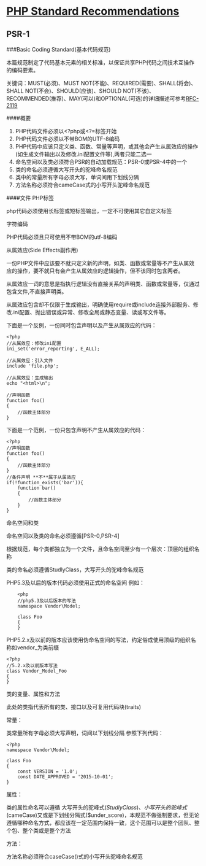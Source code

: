 [PHP Standard Recommendations](http://www.php-fig.org/psr/)
===

PSR-1
---
###Basic Coding Standard(基本代码规范)

本篇规范制定了代码基本元素的相关标准，以保证共享PHP代码之间技术互操作的编码要素。

关键词：MUST(必须)、MUST NOT(不能)、REQUIRED(需要)、SHALL(将会)、SHALL NOT(不会)、SHOULD(应该)、SHOULD NOT(不该)、RECOMMENDED(推荐)、MAY(可以)和OPTIONAL(可选)的详细描述可参考[RFC-2119](http://tools.ietf.org/html/rfc2119)

####概要
1. PHP代码文件必须以<?php或<?=标签开始
2. PHP代码文件必须以不带BOM的UTF-8编码
3. PHP代码中应该只定义类、函数、常量等声明，或其他会产生从属效应的操作(如生成文件输出以及修改.ini配置文件等),两者只能二选一
4. 命名空间以及类必须符合PSR的自动加载规范：PSR-0或PSR-4中的一个
5. 类的命名必须遵循大写开头的驼峰命名规范
6. 类中的常量所有字母必须大写，单词间用下划线分隔
7. 方法名称必须符合cameCase式的小写开头驼峰命名规范

####文件
PHP标签

php代码必须使用<?php ?>长标签或<?= ?>短标签输出，一定不可使用其它自定义标签

字符编码

PHP代码必须且只可使用不带BOM的utf-8编码

从属效应(Side Effects副作用)

一份PHP文件中应该要不就只定义新的声明，如类、函数或常量等不产生从属效应的操作，要不就只有会产生从属效应的逻辑操作，但不该同时包含两者。

从属效应一词的意思是指执行逻辑没有直接关系的声明类、函数或常量等，仅通过包含文件,不直接声明类。

从属效应包含却不仅限于生成输出，明确使用require或include连接外部服务、修改.ini配置、抛出错误或异常、修改全局或静态变量、读或写文件等。

下面是一个反例，一份同时包含声明以及产生从属效应的代码：

```
<?php
//从属效应：修改ini配置
ini_set('error_reporting', E_ALL);

//从属效应：引入文件
include 'file.php';

//从属效应：生成输出
echo "<html>\n";

//声明函数
function foo()
{
	//函数主体部分
}
```
下面是一个范例，一份只包含声明不产生从属效应的代码：

```
<?php
//声明函数
function foo()
{
	//函数主体部分
}
//条件声明 **不**属于从属效应
if(!function_exists('bar')){
	function bar()
	{
		//函数主体部分
	}
}
```
命名空间和类

命名空间以及类的命名必须遵循[PSR-0,PSR-4]

根据规范，每个类都独立为一个文件，且命名空间至少有一个层次：顶层的组织名称

类的命名必须遵循StudlyClass，大写开头的驼峰命名规范

PHP5.3及以后的版本代码必须使用正式的命名空间 例如：

```
	<php
	//php5.3及以后版本的写法
	namespace Vendor\Model;
	
	class Foo
	{
	}
```
PHP5.2.x及以前的版本应该使用伪命名空间的写法，约定俗成使用顶级的组织名称如vendor_为类前缀

```
<?php
//5.2.x及以前版本写法
class Vendor_Model_Foo
{
}
```
类的变量、属性和方法

此处的类指代表所有的类、接口以及可复用代码块(traits)

常量：

类常量所有字母必须大写声明，词间以下划线分隔 参照下列代码：

```
<?php
namespace Vendor\Model;

class Foo
{
	const VERSION = '1.0';
	const DATE_APPROVED = '2015-10-01';
}
```
属性：

类的属性命名可以遵循 大写开头的驼峰式($StudlyClass)、小写开头的驼峰式($cameCase)又或是下划线分隔式($under_score)，本规范不做强制要求，但无论遵循哪种命名方式，都应该在一定范围内保持一致，这个范围可以是整个团队、整个包、整个类或是整个方法

方法：

方法名称必须符合caseCase()式的小写开头驼峰命名规范
